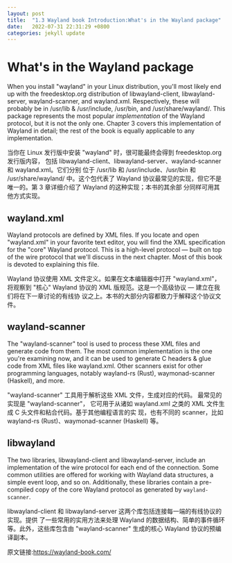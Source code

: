 ```yaml
---
layout: post
title:  "1.3 Wayland book Introduction:What's in the Wayland package"
date:   2022-07-31 22:31:29 +0800
categories: jekyll update
---
```

# What's in the Wayland package

When you install "wayland" in your Linux distribution, you'll most likely end up
with the freedesktop.org distribution of libwayland-client, libwayland-server,
wayland-scanner, and wayland.xml. Respectively, these will probably be in
/usr/lib & /usr/include, /usr/bin, and /usr/share/wayland/. This package
represents the most popular *implementation* of the Wayland protocol, but it is
not the only one. Chapter 3 covers this implementation of Wayland in detail; the
rest of the book is equally applicable to any implementation.

当你在 Linux 发行版中安装 "wayland" 时，很可能最终会得到 freedesktop.org 发行版内容，
包括 libwayland-client、libwayland-server、wayland-scanner 和 wayland.xml。它们分别
位于 /usr/lib 和 /usr/include、/usr/bin 和 /usr/share/wayland/ 中。这个包代表了 Wayland
协议最常见的实现，但它不是唯一的。第 3 章详细介绍了 Wayland 的这种实现；本书的其余部
分同样可用其他方式实现。

## wayland.xml

Wayland protocols are defined by XML files. If you locate and open "wayland.xml"
in your favorite text editor, you will find the XML specification for the "core"
Wayland protocol. This is a high-level protocol &mdash; built on top of the wire
protocol that we'll discuss in the next chapter. Most of this book is devoted to
explaining this file.

Wayland 协议使用 XML 文件定义。如果在文本编辑器中打开 "wayland.xml"，将观察到 "核心"
Wayland 协议的 XML 版规范。这是一个高级协议 &mdash; 建立在我们将在下一章讨论的有线协
议之上。本书的大部分内容都致力于解释这个协议文件。

## wayland-scanner

The "wayland-scanner" tool is used to process these XML files and generate code
from them. The most common implementation is the one you're examining now, and
it can be used to generate C headers & glue code from XML files like
wayland.xml. Other scanners exist for other programming languages, notably
wayland-rs (Rust), waymonad-scanner (Haskell), and more.

"wayland-scanner" 工具用于解析这些 XML 文件，生成对应的代码。 最常见的实现是 "wayland-scanner"，
它可用于从诸如 wayland.xml 之类的 XML 文件生成 C 头文件和粘合代码。基于其他编程语言的实
现，也有不同的 scanner，比如 wayland-rs (Rust)、waymonad-scanner (Haskell) 等。

## libwayland

The two libraries, libwayland-client and libwayland-server, include an
implementation of the wire protocol for each end of the connection. Some common
utilities are offered for working with Wayland data structures, a simple event
loop, and so on. Additionally, these libraries contain a pre-compiled copy of
the core Wayland protocol as generated by `wayland-scanner`.

libwayland-client 和 libwayland-server 这两个库包括连接每一端的有线协议的实现。提供
了一些常用的实用方法来处理 Wayland 的数据结构、简单的事件循环等。此外，这些库包含由
"wayland-scanner" 生成的核心 Wayland 协议的预编译副本。

原文链接:https://wayland-book.com/
